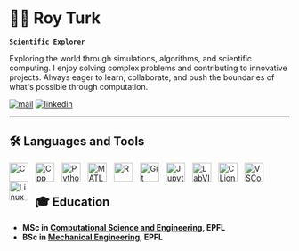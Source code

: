 # 👨‍🚀 Roy Turk

**`Scientific Explorer`**

Exploring the world through simulations, algorithms, and scientific computing. I enjoy solving complex problems and contributing to innovative projects. Always eager to learn, collaborate, and push the boundaries of what's possible through computation.

   <p align="left">
      <a href="mailto:turk.roy@protonmail.com">
         <img alt="mail" title="Feel free to reach out!" src="https://custom-icon-badges.demolab.com/badge/-MAIL-plum?color=%23E05D44&style=for-the-badge&logo=mail&logoColor=white"/></a> 
      <a href="https://www.linkedin.com/in/turk-roy/">
         <img alt="linkedin" title="Connect on LinkedIn!" src="https://custom-icon-badges.demolab.com/badge/-LinkedIn-plum?color=236ad3&style=for-the-badge&logo=person-add&logoColor=white"/></a> 
   </p>

---

## 🛠 Languages and Tools

<img align="left" alt="C" width="34px" style="padding-right:10px;" src="https://cdn.jsdelivr.net/gh/devicons/devicon@latest/icons/c/c-plain.svg"/>
<img align="left" alt="Cpp" width="34px" style="padding-right:10px;" src="https://cdn.jsdelivr.net/gh/devicons/devicon@latest/icons/cplusplus/cplusplus-plain.svg" />
<img align="left" alt="Python" width="34px" style="padding-right:10px;" src="https://cdn.jsdelivr.net/gh/devicons/devicon@latest/icons/python/python-original.svg" />
<img align="left" alt="MATLAB" width="34px" style="padding-right:10px;" src="https://cdn.jsdelivr.net/gh/devicons/devicon@latest/icons/matlab/matlab-original.svg" />
<img align="left" alt="R" width="34px" style="padding-right:10px;" src="https://cdn.jsdelivr.net/gh/devicons/devicon@latest/icons/r/r-original.svg" />
<img align="left" alt="Git" width="34px" style="padding-right:10px;" src="https://cdn.jsdelivr.net/gh/devicons/devicon@latest/icons/git/git-original.svg" />
<img align="left" alt="Jupyter" width="34px" style="padding-right:10px;" src="https://cdn.jsdelivr.net/gh/devicons/devicon@latest/icons/jupyter/jupyter-original.svg" />
<img align="left" alt="LabVIEW" width="34px" style="padding-right:10px;" src="https://cdn.jsdelivr.net/gh/devicons/devicon@latest/icons/labview/labview-original.svg" />
<img align="left" alt="CLion" width="34px" style="padding-right:10px;" src="https://cdn.jsdelivr.net/gh/devicons/devicon@latest/icons/clion/clion-original.svg" />
<img align="left" alt="VSCode" width="34px" style="padding-right:10px;" src="https://cdn.jsdelivr.net/gh/devicons/devicon@latest/icons/vscode/vscode-original.svg" />
<img align="left" alt="Linux" width="34px" style="padding-right:10px;" src="https://cdn.jsdelivr.net/gh/devicons/devicon/icons/linux/linux-original.svg" />
<br />

#

## 🎓 Education

- **MSc in [Computational Science and Engineering](https://www.epfl.ch/education/master/programs/computational-science-and-engineering/), EPFL** 
- **BSc in [Mechanical Engineering](https://www.epfl.ch/education/bachelor/programs/mechanical-engineering/), EPFL**

 #
